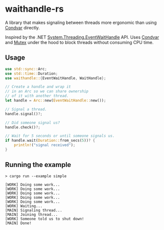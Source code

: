 # waithandle-rs

A library that makes signaling between threads more ergonomic than using [Condvar][2] directly.

Inspired by the .NET [System.Threading.EventWaitHandle][1] API. 
Uses [Condvar][2] and [Mutex][3] under the hood to block threads 
without consuming CPU time.

## Usage

```rust
use std::sync::Arc;
use std::time::Duration;
use waithandle::{EventWaitHandle, WaitHandle};

// Create a handle and wrap it
// in an Arc so we can share ownership
// of it with another thread.
let handle = Arc::new(EventWaitHandle::new());

// Signal a thread.
handle.signal()?;

// Did someone signal us?
handle.check()?;

// Wait for 5 seconds or until someone signals us.
if handle.wait(Duration::from_secs(5))? {
    println!("signal received");
}
```

## Running the example

```
> cargo run --example simple
```

```
[WORK] Doing some work...
[WORK] Doing some work...
[WORK] Doing some work...
[WORK] Doing some work...
[WORK] Doing some work...
[WORK] Waiting...
[MAIN] Signaling thread...
[MAIN] Joining thread...
[WORK] Someone told us to shut down!
[MAIN] Done!
```

[1]: https://docs.microsoft.com/en-us/dotnet/api/system.threading.eventwaithandle?view=netframework-4.8
[2]: https://doc.rust-lang.org/std/sync/struct.Condvar.html
[3]: https://doc.rust-lang.org/std/sync/struct.Mutex.html